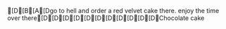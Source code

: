 [D[B[A[Dgo to hell and order a red velvet cake there. enjoy the time over there[D[D[D[D[D[D[D[D[D[D[DChocolate cake
